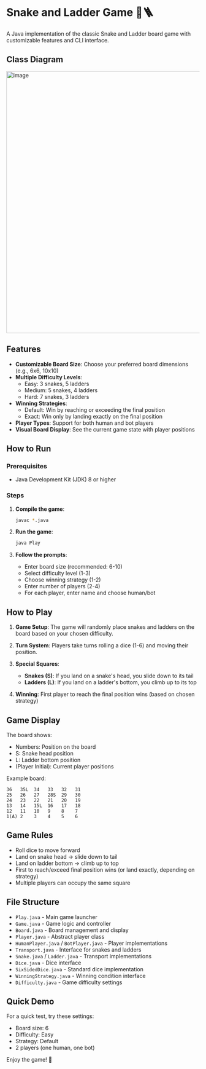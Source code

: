 # Snake and Ladder Game 🐍🪜

A Java implementation of the classic Snake and Ladder board game with customizable features and CLI interface.

## Class Diagram
<img width="1412" height="682" alt="image" src="https://github.com/user-attachments/assets/dbbb1860-0266-43f3-a426-a1088461f524" />

## Features

- **Customizable Board Size**: Choose your preferred board dimensions (e.g., 6x6, 10x10)
- **Multiple Difficulty Levels**:
  - Easy: 3 snakes, 5 ladders
  - Medium: 5 snakes, 4 ladders  
  - Hard: 7 snakes, 3 ladders
- **Winning Strategies**:
  - Default: Win by reaching or exceeding the final position
  - Exact: Win only by landing exactly on the final position
- **Player Types**: Support for both human and bot players
- **Visual Board Display**: See the current game state with player positions

## How to Run

### Prerequisites
- Java Development Kit (JDK) 8 or higher

### Steps

1. **Compile the game**:
   ```bash
   javac *.java
   ```

2. **Run the game**:
   ```bash
   java Play
   ```

3. **Follow the prompts**:
   - Enter board size (recommended: 6-10)
   - Select difficulty level (1-3)
   - Choose winning strategy (1-2)
   - Enter number of players (2-4)
   - For each player, enter name and choose human/bot

## How to Play

1. **Game Setup**: The game will randomly place snakes and ladders on the board based on your chosen difficulty.

2. **Turn System**: Players take turns rolling a dice (1-6) and moving their position.

3. **Special Squares**:
   - **Snakes (S)**: If you land on a snake's head, you slide down to its tail
   - **Ladders (L)**: If you land on a ladder's bottom, you climb up to its top

4. **Winning**: First player to reach the final position wins (based on chosen strategy)

## Game Display

The board shows:
- Numbers: Position on the board
- S: Snake head position
- L: Ladder bottom position
- (Player Initial): Current player positions

Example board:
```
36   35L  34   33   32   31   
25   26   27   28S  29   30   
24   23   22   21   20   19   
13   14   15L  16   17   18   
12   11   10   9    8    7    
1(A) 2    3    4    5    6    
```

## Game Rules

- Roll dice to move forward
- Land on snake head → slide down to tail
- Land on ladder bottom → climb up to top
- First to reach/exceed final position wins (or land exactly, depending on strategy)
- Multiple players can occupy the same square

## File Structure

- `Play.java` - Main game launcher
- `Game.java` - Game logic and controller
- `Board.java` - Board management and display
- `Player.java` - Abstract player class
- `HumanPlayer.java` / `BotPlayer.java` - Player implementations
- `Transport.java` - Interface for snakes and ladders
- `Snake.java` / `Ladder.java` - Transport implementations
- `Dice.java` - Dice interface
- `SixSidedDice.java` - Standard dice implementation
- `WinningStrategy.java` - Winning condition interface
- `Difficulty.java` - Game difficulty settings

## Quick Demo

For a quick test, try these settings:
- Board size: 6
- Difficulty: Easy
- Strategy: Default
- 2 players (one human, one bot)

Enjoy the game! 🎲
